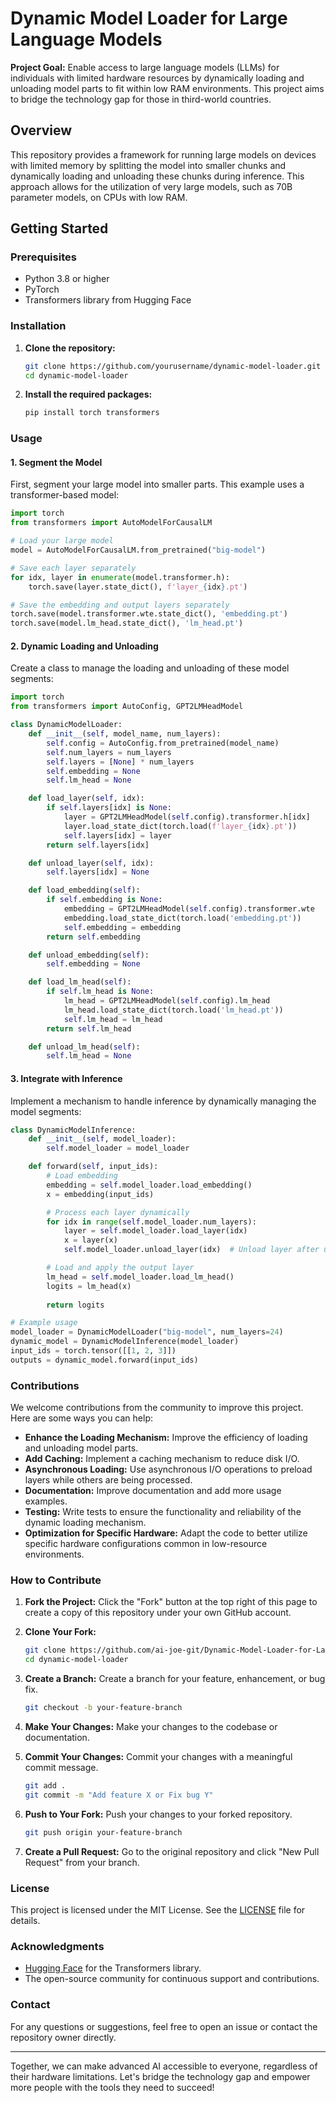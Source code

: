 # Dynamic Model Loader for Large Language Models

**Project Goal:** 
Enable access to large language models (LLMs) for individuals with limited hardware resources by dynamically loading and unloading model parts to fit within low RAM environments. This project aims to bridge the technology gap for those in third-world countries.

## Overview

This repository provides a framework for running large models on devices with limited memory by splitting the model into smaller chunks and dynamically loading and unloading these chunks during inference. This approach allows for the utilization of very large models, such as 70B parameter models, on CPUs with low RAM.

## Getting Started

### Prerequisites

- Python 3.8 or higher
- PyTorch
- Transformers library from Hugging Face

### Installation

1. **Clone the repository:**

    ```bash
    git clone https://github.com/yourusername/dynamic-model-loader.git
    cd dynamic-model-loader
    ```

2. **Install the required packages:**

    ```bash
    pip install torch transformers
    ```

### Usage

#### 1. Segment the Model

First, segment your large model into smaller parts. This example uses a transformer-based model:

```python
import torch
from transformers import AutoModelForCausalLM

# Load your large model
model = AutoModelForCausalLM.from_pretrained("big-model")

# Save each layer separately
for idx, layer in enumerate(model.transformer.h):
    torch.save(layer.state_dict(), f'layer_{idx}.pt')

# Save the embedding and output layers separately
torch.save(model.transformer.wte.state_dict(), 'embedding.pt')
torch.save(model.lm_head.state_dict(), 'lm_head.pt')
```

#### 2. Dynamic Loading and Unloading

Create a class to manage the loading and unloading of these model segments:

```python
import torch
from transformers import AutoConfig, GPT2LMHeadModel

class DynamicModelLoader:
    def __init__(self, model_name, num_layers):
        self.config = AutoConfig.from_pretrained(model_name)
        self.num_layers = num_layers
        self.layers = [None] * num_layers
        self.embedding = None
        self.lm_head = None

    def load_layer(self, idx):
        if self.layers[idx] is None:
            layer = GPT2LMHeadModel(self.config).transformer.h[idx]
            layer.load_state_dict(torch.load(f'layer_{idx}.pt'))
            self.layers[idx] = layer
        return self.layers[idx]

    def unload_layer(self, idx):
        self.layers[idx] = None

    def load_embedding(self):
        if self.embedding is None:
            embedding = GPT2LMHeadModel(self.config).transformer.wte
            embedding.load_state_dict(torch.load('embedding.pt'))
            self.embedding = embedding
        return self.embedding

    def unload_embedding(self):
        self.embedding = None

    def load_lm_head(self):
        if self.lm_head is None:
            lm_head = GPT2LMHeadModel(self.config).lm_head
            lm_head.load_state_dict(torch.load('lm_head.pt'))
            self.lm_head = lm_head
        return self.lm_head

    def unload_lm_head(self):
        self.lm_head = None
```

#### 3. Integrate with Inference

Implement a mechanism to handle inference by dynamically managing the model segments:

```python
class DynamicModelInference:
    def __init__(self, model_loader):
        self.model_loader = model_loader

    def forward(self, input_ids):
        # Load embedding
        embedding = self.model_loader.load_embedding()
        x = embedding(input_ids)

        # Process each layer dynamically
        for idx in range(self.model_loader.num_layers):
            layer = self.model_loader.load_layer(idx)
            x = layer(x)
            self.model_loader.unload_layer(idx)  # Unload layer after use

        # Load and apply the output layer
        lm_head = self.model_loader.load_lm_head()
        logits = lm_head(x)
        
        return logits

# Example usage
model_loader = DynamicModelLoader("big-model", num_layers=24)
dynamic_model = DynamicModelInference(model_loader)
input_ids = torch.tensor([[1, 2, 3]])
outputs = dynamic_model.forward(input_ids)
```

### Contributions

We welcome contributions from the community to improve this project. Here are some ways you can help:

- **Enhance the Loading Mechanism:** Improve the efficiency of loading and unloading model parts.
- **Add Caching:** Implement a caching mechanism to reduce disk I/O.
- **Asynchronous Loading:** Use asynchronous I/O operations to preload layers while others are being processed.
- **Documentation:** Improve documentation and add more usage examples.
- **Testing:** Write tests to ensure the functionality and reliability of the dynamic loading mechanism.
- **Optimization for Specific Hardware:** Adapt the code to better utilize specific hardware configurations common in low-resource environments.

### How to Contribute

1. **Fork the Project:**
   Click the "Fork" button at the top right of this page to create a copy of this repository under your own GitHub account.

2. **Clone Your Fork:**
   ```bash
   git clone https://github.com/ai-joe-git/Dynamic-Model-Loader-for-Large-Language-Models.git
   cd dynamic-model-loader
   ```

3. **Create a Branch:**
   Create a branch for your feature, enhancement, or bug fix.
   ```bash
   git checkout -b your-feature-branch
   ```

4. **Make Your Changes:**
   Make your changes to the codebase or documentation.

5. **Commit Your Changes:**
   Commit your changes with a meaningful commit message.
   ```bash
   git add .
   git commit -m "Add feature X or Fix bug Y"
   ```

6. **Push to Your Fork:**
   Push your changes to your forked repository.
   ```bash
   git push origin your-feature-branch
   ```

7. **Create a Pull Request:**
   Go to the original repository and click "New Pull Request" from your branch.

### License

This project is licensed under the MIT License. See the [LICENSE](LICENSE) file for details.

### Acknowledgments

- [Hugging Face](https://huggingface.co/) for the Transformers library.
- The open-source community for continuous support and contributions.

### Contact

For any questions or suggestions, feel free to open an issue or contact the repository owner directly.

---

Together, we can make advanced AI accessible to everyone, regardless of their hardware limitations. Let's bridge the technology gap and empower more people with the tools they need to succeed!

```
